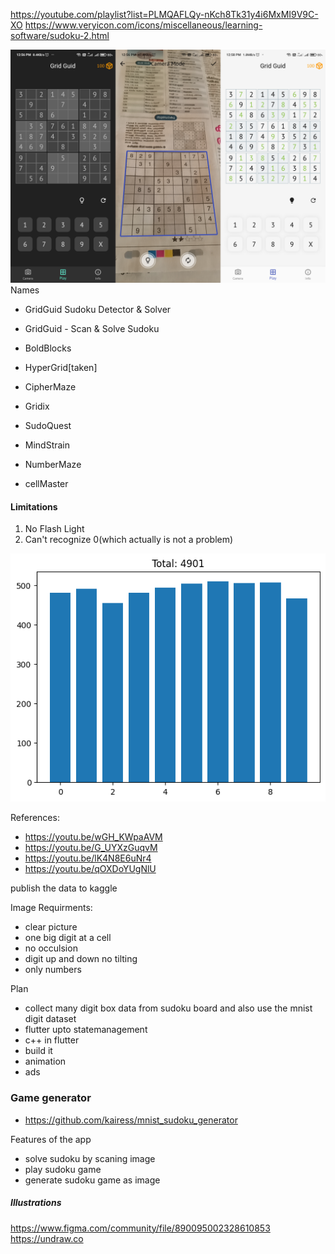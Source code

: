 https://youtube.com/playlist?list=PLMQAFLQy-nKch8Tk31y4i6MxMI9V9C-XO
https://www.veryicon.com/icons/miscellaneous/learning-software/sudoku-2.html

<img src="./screenshot.png" alt="screen shots of the app">
Names

* GridGuid Sudoku Detector & Solver
* GridGuid - Scan & Solve Sudoku

* BoldBlocks
* HyperGrid[taken]
* CipherMaze
* Gridix

* SudoQuest
* MindStrain
* NumberMaze
* cellMaster

#### Limitations
1. No Flash Light
2. Can't recognize 0(which actually is not a problem)

<img src="./data_distribution.png" alt="data distribution chart">


References:
- https://youtu.be/wGH_KWpaAVM
- https://youtu.be/G_UYXzGuqvM
- https://youtu.be/lK4N8E6uNr4
- https://youtu.be/qOXDoYUgNlU

publish the data to kaggle

Image Requirments:
- clear picture
- one big digit at a cell
- no occulsion
- digit up and down no tilting
- only numbers

Plan
- collect many digit box data from sudoku board and also use the mnist digit dataset
- flutter upto statemanagement
- c++ in flutter
- build it
- animation
- ads


### Game generator
* https://github.com/kairess/mnist_sudoku_generator


Features of the app
- solve sudoku by scaning image
- play sudoku game
- generate sudoku game as image



##### Illustrations
https://www.figma.com/community/file/890095002328610853
https://undraw.co
